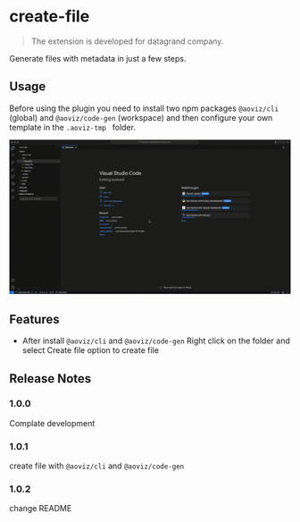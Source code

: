 # create-file

> The extension is developed for datagrand company.

Generate files with metadata in just a few steps.

## Usage

Before using the plugin you need to install two npm packages ```@aoviz/cli``` (global) and ```@aoviz/code-gen``` (workspace) and then configure your own template in the ```.aoviz-tmp ``` folder.

![Usage](/images/use.gif)

## Features

* After install  ```@aoviz/cli``` and ```@aoviz/code-gen``` 
Right click on the folder and select Create file option to create file

## Release Notes

### 1.0.0

Complate development

### 1.0.1

create file with ```@aoviz/cli``` and ```@aoviz/code-gen```

### 1.0.2

change README